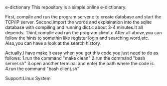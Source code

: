 e-dictionary
This repository is a simple online e-dictionary.

First, compile and run the program server.c to create database and start the TCP/IP server. 
Second,import the words and explaination into the sqlite database with compiling and running dict.c about 3-4 minutes.It all depends. Third,compile and run the program client.c 
After all above,you can follow the hints to somethin like register login and searching word,etc. 
Also,you can have a look at the search history.

Actually,I have make it easy when you get this code you just need to do as follows:
1.run the command "make clean" 
2.run the command "bash server.sh"
3.open another terminal and enter the path where the code is. 
4.run the command "bash client.sh"

Support:Linux System
